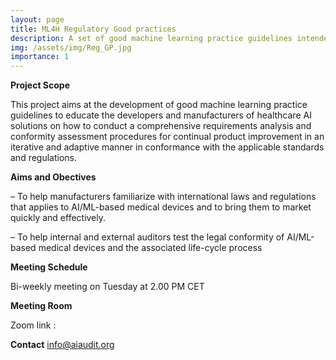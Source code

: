 ```yaml
---
layout: page
title: ML4H Regulatory Good practices
description: A set of good machine learning practice guidelines intended to educate the developers and manufacturers of healthcare AI solutions to ensure regulatory compliance for the AI based Medical Devices 
img: /assets/img/Reg_GP.jpg
importance: 1
---
```


**Project Scope**

This project aims at the development of good machine learning practice guidelines to educate the developers and manufacturers of healthcare AI solutions on how to conduct a comprehensive requirements analysis and conformity assessment procedures for continual product improvement in an iterative and adaptive manner in conformance with the applicable standards and regulations.

**Aims and Obectives**

–	To help manufacturers familiarize with international laws and regulations that applies to AI/ML-based medical devices and to bring them to market quickly and effectively.

–	To help internal and external auditors test the legal conformity of AI/ML-based medical devices and the associated life-cycle process

**Meeting Schedule**

Bi-weekly meeting on Tuesday at 2.00 PM CET

**Meeting Room**

Zoom link : 

**Contact**
info@aiaudit.org


